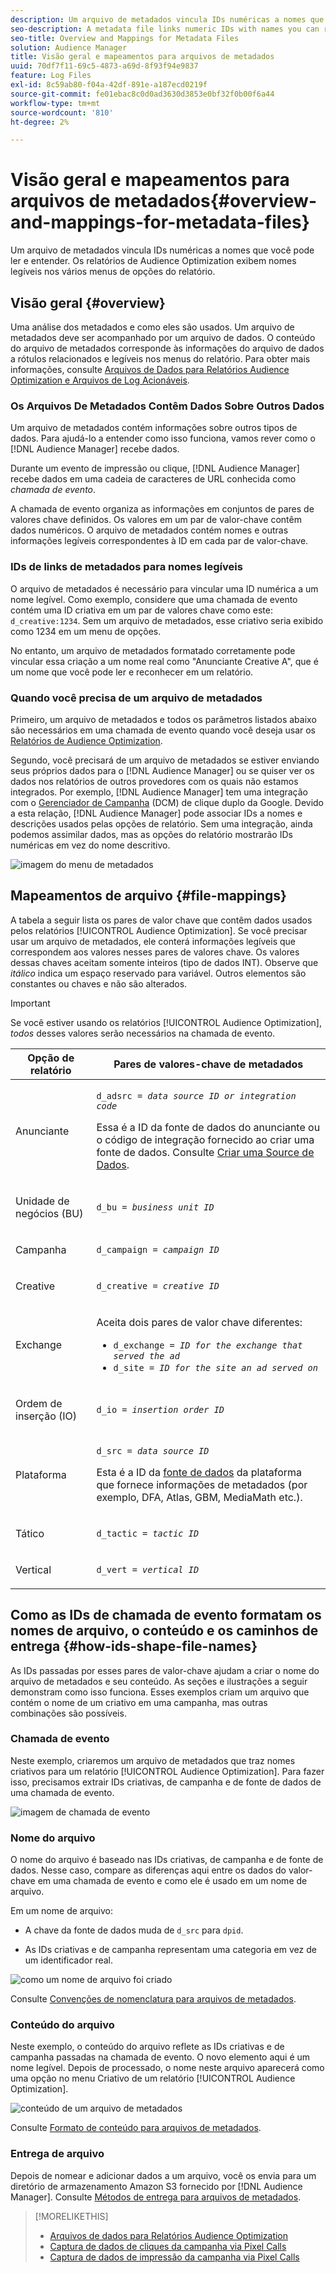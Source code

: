 ```yaml
---
description: Um arquivo de metadados vincula IDs numéricas a nomes que você pode ler e entender. Os relatórios de Audience Optimization exibem nomes legíveis nos vários menus de opções do relatório.
seo-description: A metadata file links numeric IDs with names you can read and understand. The Audience Optimization reports display readable names in the various report options menus.
seo-title: Overview and Mappings for Metadata Files
solution: Audience Manager
title: Visão geral e mapeamentos para arquivos de metadados
uuid: 70df7f11-69c5-4873-a69d-8f93f94e9837
feature: Log Files
exl-id: 8c59ab80-f04a-42df-891e-a187ecd0219f
source-git-commit: fe01ebac8c0d0ad3630d3853e0bf32f0b00f6a44
workflow-type: tm+mt
source-wordcount: '810'
ht-degree: 2%

---
```


# Visão geral e mapeamentos para arquivos de metadados{#overview-and-mappings-for-metadata-files}

Um arquivo de metadados vincula IDs numéricas a nomes que você pode ler e entender. Os relatórios de Audience Optimization exibem nomes legíveis nos vários menus de opções do relatório.

## Visão geral {#overview}

Uma análise dos metadados e como eles são usados. Um arquivo de metadados deve ser acompanhado por um arquivo de dados. O conteúdo do arquivo de metadados corresponde às informações do arquivo de dados a rótulos relacionados e legíveis nos menus do relatório. Para obter mais informações, consulte [Arquivos de Dados para Relatórios Audience Optimization e Arquivos de Log Acionáveis](../../../reporting/audience-optimization-reports/metadata-files-intro/datafiles-intro.md).

### Os Arquivos De Metadados Contêm Dados Sobre Outros Dados

Um arquivo de metadados contém informações sobre outros tipos de dados. Para ajudá-lo a entender como isso funciona, vamos rever como o [!DNL Audience Manager] recebe dados.

Durante um evento de impressão ou clique, [!DNL Audience Manager] recebe dados em uma cadeia de caracteres de URL conhecida como *chamada de evento*.

A chamada de evento organiza as informações em conjuntos de pares de valores chave definidos. Os valores em um par de valor-chave contêm dados numéricos. O arquivo de metadados contém nomes e outras informações legíveis correspondentes à ID em cada par de valor-chave.

### IDs de links de metadados para nomes legíveis

O arquivo de metadados é necessário para vincular uma ID numérica a um nome legível. Como exemplo, considere que uma chamada de evento contém uma ID criativa em um par de valores chave como este: `d_creative:1234`. Sem um arquivo de metadados, esse criativo seria exibido como 1234 em um menu de opções.

No entanto, um arquivo de metadados formatado corretamente pode vincular essa criação a um nome real como &quot;Anunciante Creative A&quot;, que é um nome que você pode ler e reconhecer em um relatório.

### Quando você precisa de um arquivo de metadados

Primeiro, um arquivo de metadados e todos os parâmetros listados abaixo são necessários em uma chamada de evento quando você deseja usar os [Relatórios de Audience Optimization](../../../reporting/audience-optimization-reports/audience-optimization-reports.md).

Segundo, você precisará de um arquivo de metadados se estiver enviando seus próprios dados para o [!DNL Audience Manager] ou se quiser ver os dados nos relatórios de outros provedores com os quais não estamos integrados. Por exemplo, [!DNL Audience Manager] tem uma integração com o [Gerenciador de Campanha](../../../reporting/audience-optimization-reports/aor-advertisers/import-dcm.md) (DCM) de clique duplo da Google. Devido a esta relação, [!DNL Audience Manager] pode associar IDs a nomes e descrições usados pelas opções de relatório. Sem uma integração, ainda podemos assimilar dados, mas as opções do relatório mostrarão IDs numéricas em vez do nome descritivo.

![imagem do menu de metadados](/help/using/reporting/audience-optimization-reports/metadata-files-intro/assets/metadata_menu.png)

## Mapeamentos de arquivo {#file-mappings}

A tabela a seguir lista os pares de valor chave que contêm dados usados pelos relatórios [!UICONTROL Audience Optimization]. Se você precisar usar um arquivo de metadados, ele conterá informações legíveis que correspondem aos valores nesses pares de valores chave. Os valores dessas chaves aceitam somente inteiros (tipo de dados INT). Observe que *itálico* indica um espaço reservado para variável. Outros elementos são constantes ou chaves e não são alterados.

>[!IMPORTANT]
>
>Se você estiver usando os relatórios [!UICONTROL Audience Optimization], *todos* desses valores serão necessários na chamada de evento.

<table id="table_B2C8C493080E449CA71C4EF07D9476BD"> 
 <thead> 
  <tr> 
   <th colname="col1" class="entry"> Opção de relatório </th> 
   <th colname="col2" class="entry"> Pares de valores-chave de metadados </th> 
  </tr> 
 </thead>
 <tbody> 
  <tr> 
   <td colname="col1"> <p>Anunciante </p> </td> 
   <td colname="col2"> <p> <code>d_adsrc = <i>data source ID or integration code</i></code> </p> <p>Essa é a ID da fonte de dados do anunciante ou o código de integração fornecido ao criar uma fonte de dados. Consulte <a href="../../../features/manage-datasources.md#create-data-source"> Criar uma Source de Dados</a>. </p> </td> 
  </tr> 
  <tr> 
   <td colname="col1"> <p>Unidade de negócios (BU) </p> </td> 
   <td colname="col2"> <p> <code>d_bu = <i>business unit ID</i></code> </p> </td> 
  </tr> 
  <tr> 
   <td colname="col1"> <p>Campanha </p> </td> 
   <td colname="col2"> <p> <code>d_campaign = <i>campaign ID</i></code> </p> </td> 
  </tr> 
  <tr> 
   <td colname="col1"> <p>Creative </p> </td> 
   <td colname="col2"> <p> <code>d_creative = <i>creative ID</i></code> </p> </td> 
  </tr> 
  <tr> 
   <td colname="col1"> <p>Exchange </p> </td> 
   <td colname="col2"> <p>Aceita dois pares de valor chave diferentes: </p> 
    <ul id="ul_3B3B751A8A134096B0912E81A0983B9D"> 
     <li id="li_57BAC45A7B274AB695945E174A4D8A35"> <code>d_exchange = <i>ID for the exchange that served the ad</i></code> </li> 
     <li id="li_CCDF00DE59D3451C8EF590DD3E1A806D"> <code>d_site = <i>ID for the site an ad served on</i></code> </li> 
    </ul> </td> 
  </tr> 
  <tr> 
   <td colname="col1"> <p>Ordem de inserção (IO) </p> </td> 
   <td colname="col2"> <p> <code>d_io = <i>insertion order ID</i></code> </p> </td> 
  </tr> 
  <tr> 
   <td colname="col1"> <p>Plataforma </p> </td> 
   <td colname="col2"> <p> <code>d_src = <i>data source ID</i></code> </p> <p>Esta é a ID da <a href="../../../features/datasources-list-and-settings.md#data-sources-list-and-settings"> fonte de dados</a> da plataforma que fornece informações de metadados (por exemplo, DFA, Atlas, GBM, MediaMath etc.). </p> </td> 
  </tr> 
  <tr> 
   <td colname="col1"> <p>Tático </p> </td> 
   <td colname="col2"> <p> <code>d_tactic = <i>tactic ID</i></code> </p> </td> 
  </tr> 
  <tr> 
   <td colname="col1"> <p>Vertical </p> </td> 
   <td colname="col2"> <p> <code>d_vert = <i>vertical ID</i></code> </p> </td> 
  </tr> 
 </tbody> 
</table>

## Como as IDs de chamada de evento formatam os nomes de arquivo, o conteúdo e os caminhos de entrega {#how-ids-shape-file-names}

As IDs passadas por esses pares de valor-chave ajudam a criar o nome do arquivo de metadados e seu conteúdo. As seções e ilustrações a seguir demonstram como isso funciona. Esses exemplos criam um arquivo que contém o nome de um criativo em uma campanha, mas outras combinações são possíveis.

### Chamada de evento

Neste exemplo, criaremos um arquivo de metadados que traz nomes criativos para um relatório [!UICONTROL Audience Optimization]. Para fazer isso, precisamos extrair IDs criativas, de campanha e de fonte de dados de uma chamada de evento.

![imagem de chamada de evento](/help/using/reporting/audience-optimization-reports/metadata-files-intro/assets/metadata_file_event.png)

### Nome do arquivo

O nome do arquivo é baseado nas IDs criativas, de campanha e de fonte de dados. Nesse caso, compare as diferenças aqui entre os dados do valor-chave em uma chamada de evento e como ele é usado em um nome de arquivo.

Em um nome de arquivo:

* A chave da fonte de dados muda de `d_src` para `dpid`.

* As IDs criativas e de campanha representam uma categoria em vez de um identificador real.

![como um nome de arquivo foi criado](/help/using/reporting/audience-optimization-reports/metadata-files-intro/assets/metadata_file_name.png)

Consulte [Convenções de nomenclatura para arquivos de metadados](../../../reporting/audience-optimization-reports/metadata-files-intro/metadata-file-names.md).

### Conteúdo do arquivo

Neste exemplo, o conteúdo do arquivo reflete as IDs criativas e de campanha passadas na chamada de evento. O novo elemento aqui é um nome legível. Depois de processado, o nome neste arquivo aparecerá como uma opção no menu Criativo de um relatório [!UICONTROL Audience Optimization].

![conteúdo de um arquivo de metadados](/help/using/reporting/audience-optimization-reports/metadata-files-intro/assets/metadata_file_contents.png)

Consulte [Formato de conteúdo para arquivos de metadados](../../../reporting/audience-optimization-reports/metadata-files-intro/metadata-file-contents.md).

### Entrega de arquivo

Depois de nomear e adicionar dados a um arquivo, você os envia para um diretório de armazenamento Amazon S3 fornecido por [!DNL Audience Manager]. Consulte [Métodos de entrega para arquivos de metadados](../../../reporting/audience-optimization-reports/metadata-files-intro/metadata-delivery-methods.md).

>[!MORELIKETHIS]
>
>* [Arquivos de dados para Relatórios Audience Optimization](../../../reporting/audience-optimization-reports/metadata-files-intro/datafiles-intro.md)
>* [Captura de dados de cliques da campanha via Pixel Calls](../../../integration/media-data-integration/click-data-pixels.md)
>* [Captura de dados de impressão da campanha via Pixel Calls](../../../integration/media-data-integration/impression-data-pixels.md)
